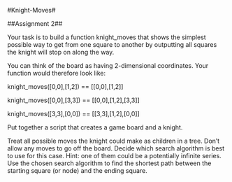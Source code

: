 
#Knight-Moves#

##Assignment 2##

Your task is to build a function knight_moves that shows the simplest possible way to get from one square to another by outputting all squares the knight will stop on along the way.

You can think of the board as having 2-dimensional coordinates. Your function would therefore look like:

knight_moves([0,0],[1,2]) == [[0,0],[1,2]]

knight_moves([0,0],[3,3]) == [[0,0],[1,2],[3,3]]

knight_moves([3,3],[0,0]) == [[3,3],[1,2],[0,0]]

Put together a script that creates a game board and a knight.

Treat all possible moves the knight could make as children in a tree. Don’t allow any moves to go off the board.
Decide which search algorithm is best to use for this case. Hint: one of them could be a potentially infinite series.
Use the chosen search algorithm to find the shortest path between the starting square (or node) and the ending square. 
